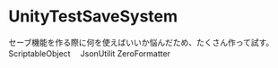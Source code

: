 # UnityTestSaveSystem

セーブ機能を作る際に何を使えばいいか悩んだため、たくさん作って試す。
ScriptableObject　
JsonUtilit 
ZeroFormatter

